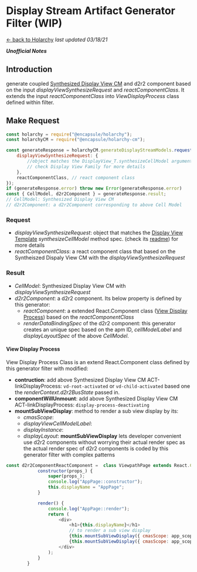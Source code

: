 # Display Stream Artifact Generator Filter (WIP)
[<- back to Holarchy](../README.md)
*last updated 03/18/21*

<!-- reference -->
<!-- external references -->
[arccore filter]: https://encapsule.io/docs/ARCcore/filter
[arccore identifier]: https://encapsule.io/docs/ARCcore/identifier
<!-- core references -->
[ocd]: ../core/observable-controller-data.md
[opc]: ../core/observable-process-controller.md
[apm]: ../core/abstract-process-model.md
[top]: ../core/transition-operator.md
[act]: ../core/controller-action.md
[cp]: ../core/cell-procssor.md
[cm]: ../core/cell-model.md
[cmas]: ../core/cell-model-artifact-space.md
[cmt]: ../core/cell-model-template.md
<!-- holarchy cm: build-in-cell-model reference -->
[ovh]: ../build-in-cell-model/observable-value-helper
[ov]: ../build-in-cell-model/observable-value-family.md
[dv]: ../build-in-cell-model/display-view-family.md
[dsag filter]: ../build-in-cell-model/display-stream-artifact-generator-filter.md
<!-- root reference -->
[top list]: ../transition-operator-apis.md
[act list]: ../controller-action-apis.md
[ipc]: ../inter-process-communication.md

***Unofficial Notes***

## Introduction

generate coupled [Synthesized Display View CM][dv] and d2r2 component based on the input *displayViewSynthesizeRequest* and *reactComponentClass*. 
It extends the input *reactComponentClass* into *ViewDisplayProcess* class defined within filter.

## Make Request
```javascript
const holarchy = require("@encapsule/holarchy");
const holarchyCM = require("@encapsule/holarchy-cm");

const generateResponse = holarchyCM.generateDisplayStreamModels.request({
    displayViewSynthesizeRequest: {
        //object matches the DisplayView_T.synthesizeCellModel arguments
        // check Display View Family for more details
    },
    reactComponentClass, // react component class
});
if (generateResponse.error) throw new Error(generateResponse.error)
const { CellModel, d2r2Component } = generateResponse.result;
// CellModel: Synthesized Display View CM
// d2r2Component: a d2r2Component corresponding to above Cell Model
```

### Request
* *displayViewSynthesizeRequest*: object that matches the [Display View Template][dv] *synthesizeCellModel* method spec. (check its [readme][dv]) for more details
* *reactComponentClass*: a react component class that based on the Syntheiszed Dispaly View CM with the *displayViewSynthesizeRequest*

### Result
* *CellModel*: Synthesized Display View CM with *displayViewSynthesizeRequest*
* *d2r2Component*: a d2r2 component. Its below property is defined by this generator:
    * *reactComponent*: a extended React.Component class ([View Display Process](#View-Display-Process)) based on the *reactComponentClass* 
    * *renderDataBindingSpec* of the d2r2 component: this generator creates an unique spec based on the apm ID,  *cellModelLabel* and *displayLayoutSpec* of the above *CellModel*.


#### View Display Process
View Display Process Class is an extend React.Component class defined by this generator filter with modified:
* **contruction**: add above Synthesized Display View CM ACT-linkDisplayProcess: `vd-root-activated` or `vd-child-activated` based one the *renderContext.d2r2BusState* passed in.
* **componentWillUnmount**: add above Synthesized Display View CM ACT-linkDisplayProcess: `display-process-deactivating`
* **mountSubViewDisplay**: method to render a sub view display by its:
    * *cmasScope*:
    * *displayViewCellModelLabel*:
    * *displayInstance*:
    * *displayLayout*:
**mountSubViewDisplay** lets developer convenient use d2r2 components without worrying their actual render spec as the actual render spec of d2r2 components is coded by this generator filter with complex patterns

```javascript
const d2r2ComponentReactComponent =  class ViewpathPage extends React.Component {
            constructor(props_) {
                super(props_);
                console.log("AppPage::constructor");
                this.displayName = "AppPage";
            }

            render() {
                console.log("AppPage::render");
                return (
                    <div>
                        <h1>{this.displayName}</h1>
                        // to render a sub view display
                        {this.mountSubViewDisplay({ cmasScope: app_scope, displayViewCellModelLabel: "any_display_view_label", displayInstance: "unique_name_1", displayLayout: {} })}
                        {this.mountSubViewDisplay({ cmasScope: app_scope, displayViewCellModelLabel: "any_display_view_label", displayInstance: "unique_name_2", displayLayout: {} })}
                    </div>
                );
            }
        }
```